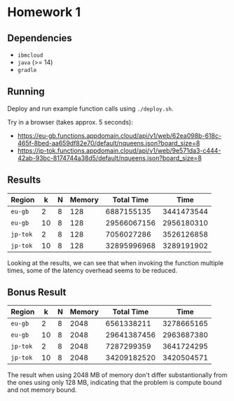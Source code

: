 # Homework 1

## Dependencies

- `ibmcloud`
- `java` (>= 14)
- `gradle`

## Running

Deploy and run example function calls using `./deploy.sh`.

Try in a browser (takes approx. 5 seconds):

- https://eu-gb.functions.appdomain.cloud/api/v1/web/62ea098b-618c-465f-8bed-aa659df82e70/default/nqueens.json?board_size=8
- https://jp-tok.functions.appdomain.cloud/api/v1/web/9e571da3-c444-42ab-93bc-8174744a38d5/default/nqueens.json?board_size=8

## Results

| Region   |  k | N | Memory |  Total Time |       Time |
|----------|----|---|--------|-------------|------------|
| `eu-gb`  |  2 | 8 |    128 |  6887155135 | 3441473544 |
| `eu-gb`  | 10 | 8 |    128 | 29566067156 | 2956180310 |
| `jp-tok` |  2 | 8 |    128 |  7056027286 | 3526126858 |
| `jp-tok` | 10 | 8 |    128 | 32895996968 | 3289191902 |

Looking at the results, we can see that when invoking the function multiple
times, some of the latency overhead seems to be reduced.

## Bonus Result

| Region   |  k | N | Memory |  Total Time |        Time |
|----------|----|---|--------|-------------|-------------|
| `eu-gb`  |  2 | 8 |   2048 |  6561338211 |  3278665165 |
| `eu-gb`  | 10 | 8 |   2048 | 29641387456 |  2963687380 |
| `jp-tok` |  2 | 8 |   2048 |  7287299359 |  3641724295 |
| `jp-tok` | 10 | 8 |   2048 | 34209182520 |  3420504571 |

The result when using 2048 MB of memory don't differ substantionally from the
ones using only 128 MB, indicating that the problem is compute bound and not
memory bound.
